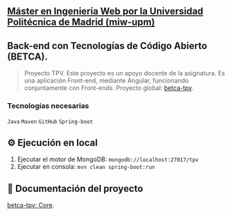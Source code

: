 ## [Máster en Ingeniería Web por la Universidad Politécnica de Madrid (miw-upm)](http://miw.etsisi.upm.es)
## Back-end con Tecnologías de Código Abierto (BETCA).
> Proyecto TPV. Este proyecto es un apoyo docente de la asignatura. Es una aplicación Front-end,
mediante Angular, funcionando conjuntamente con Front-ends. Proyecto global: [betca-tpv](https://github.com/miw-upm/betca-tpv).

### Tecnologías necesarias
`Java` `Maven` `GitHub` `Spring-boot` 

## :gear: Ejecución en local
1. Ejecutar el motor de MongoDB: `mongodb://localhost:27017/tpv`
1. Ejecutar en consola: `mvn clean spring-boot:run`

## :book: Documentación del proyecto
[betca-tpv: Core](https://github.com/miw-upm/betca-tpv#back-end-core).
